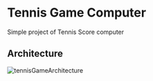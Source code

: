 # Tennis Game Computer

Simple project of Tennis Score computer

## Architecture

![tennisGameArchitecture](https://github.com/bevilacqua1996/TennisScoreGame/assets/18063196/b8554a0c-46a6-4713-9247-2e15d1e57c96)
